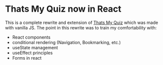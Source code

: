 # Thats My Quiz now in React

This is a complete rewrite and extension of <a href="#"> Thats My Quiz</a> which was made with vanilla JS.
The point in this rewrite was to train my comfortability with:

- React components
- conditional rendering (Navigation, Bookmarking, etc.)
- useState management
- useEffect principles
- Forms in react
